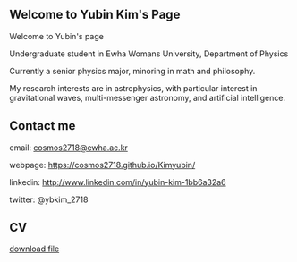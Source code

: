 ## Welcome to Yubin Kim's Page

Welcome to Yubin's page

Undergraduate student in Ewha Womans University, Department of Physics

Currently a senior physics major, minoring in math and philosophy.

My research interests are in astrophysics, with particular interest in gravitational waves, multi-messenger astronomy, and artificial intelligence.


## Contact me

email: cosmos2718@ewha.ac.kr

webpage: https://cosmos2718.github.io/Kimyubin/

linkedin: http://www.linkedin.com/in/yubin-kim-1bb6a32a6

twitter: @ybkim_2718


## CV

[download file](YubinKim_CV_2025_05.pdf)



